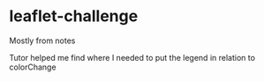 # leaflet-challenge
Mostly from notes

Tutor helped me find where I needed to put the legend in relation to colorChange